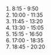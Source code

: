1) 8:15 - 9:50
2) 10:00 - 11:35
3) 11:45 - 13:20
4) 13:30 - 15:05
5) 15:15 - 16:50
6) 17:00 - 18:35
7) 18:45 - 20:20
